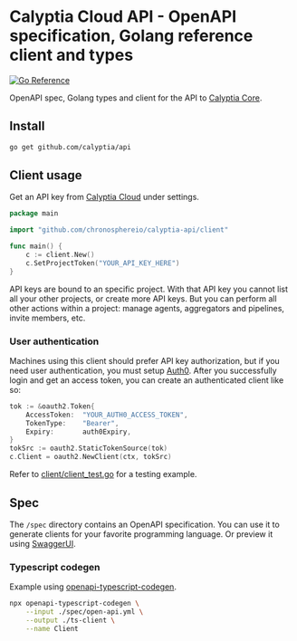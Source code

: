# Calyptia Cloud API - OpenAPI specification, Golang reference client and types

[![Go Reference](https://pkg.go.dev/badge/github.com/calyptia/api.svg)](https://pkg.go.dev/github.com/calyptia/api)

OpenAPI spec, Golang types and client for the API to [Calyptia Core](https://core.calyptia.com).

## Install

```bash
go get github.com/calyptia/api
```

## Client usage

Get an API key from [Calyptia Cloud](https://cloud.calyptia.com) under settings.

```go
package main

import "github.com/chronosphereio/calyptia-api/client"

func main() {
    c := client.New()
    c.SetProjectToken("YOUR_API_KEY_HERE")
}
```

API keys are bound to an specific project.
With that API key you cannot list all your other projects,
or create more API keys.
But you can perform all other actions within a project:
manage agents, aggregators and pipelines, invite members, etc.

### User authentication

Machines using this client should prefer API key authorization,
but if you need user authentication, you must setup [Auth0](https://auth0.com).
After you successfully login and get an access token,
you can create an authenticated client like so:

```go
tok := &oauth2.Token{
    AccessToken:  "YOUR_AUTH0_ACCESS_TOKEN",
    TokenType:    "Bearer",
    Expiry:       auth0Expiry,
}
tokSrc := oauth2.StaticTokenSource(tok)
c.Client = oauth2.NewClient(ctx, tokSrc)
```

Refer to [client/client_test.go](https://github.com/chronosphereio/calyptia-api/blob/eec74522b60638539bdb7f2334548d3c4cda813d/client/client_test.go#L528-L531)
for a testing example.

## Spec

The `/spec` directory contains an OpenAPI specification.
You can use it to generate clients for your favorite programming language.
Or preview it using [SwaggerUI](https://editor.swagger.io/?url=https://raw.githubusercontent.com/chronosphereio/calyptia-api/main/spec/open-api.yml).

### Typescript codegen

Example using [openapi-typescript-codegen](https://www.npmjs.com/package/openapi-typescript-codegen).

```bash
npx openapi-typescript-codegen \
    --input ./spec/open-api.yml \
    --output ./ts-client \
    --name Client
```
